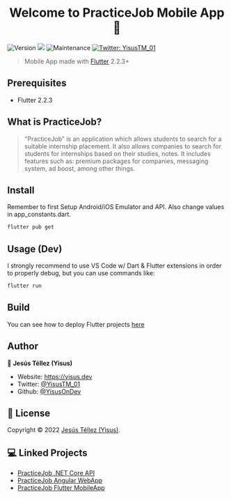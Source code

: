 <h1 align="center">Welcome to PracticeJob Mobile App 👋</h1>
<p>
  <img alt="Version" src="https://img.shields.io/badge/version-1.0.0-blue.svg?cacheSeconds=2592000" />
  <img src="https://img.shields.io/badge/Flutter-2.2.3-blue.svg" />
  <img alt="Maintenance" src="https://img.shields.io/badge/Maintained%3F-no-red.svg" />
  <a href="https://twitter.com/YisusTM_01" target="_blank">
    <img alt="Twitter: YisusTM_01" src="https://img.shields.io/twitter/follow/YisusTM_01.svg?style=social" />
  </a>
</p>

> Mobile App made with [Flutter](https://flutter.dev/) 2.2.3+

## Prerequisites

- Flutter 2.2.3

## What is PracticeJob?
> "PracticeJob" is an application which allows students to search for a suitable internship placement. It also allows companies to search for students for internships based on their studies, notes. It includes features such as: premium packages for companies, messaging system, ad boost, among other things.

## Install

Remember to first Setup Android/iOS Emulator and API. Also change values in app_constants.dart.
```sh
flutter pub get
```

## Usage (Dev)
I strongly recommend to use VS Code w/ Dart & Flutter extensions in order to properly debug, but you can use commands like:
```sh
flutter run
```

## Build
You can see how to deploy Flutter projects [here](https://docs.flutter.dev/deployment/android)

## Author

👤 **Jesús Téllez (Yisus)**

* Website: https://yisus.dev
* Twitter: [@YisusTM\_01](https://twitter.com/YisusTM\_01)
* Github: [@YisusOnDev](https://github.com/YisusOnDev)

## 📝 License
Copyright © 2022 [Jesús Téllez (Yisus)](https://github.com/YisusOnDev).<br />

## 💻 Linked Projects
* [PracticeJob .NET Core API](https://github.com/YisusOnDev/PracticeJob_API)
* [PracticeJob Angular WebApp](https://github.com/YisusOnDev/PracticeJob_Angular)
* [PracticeJob Flutter MobileApp](https://github.com/YisusOnDev/PracticeJob_Flutter)
